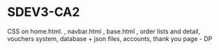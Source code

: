 # SDEV3-CA2

CSS on home.html. , navbar.html , base.html , order lists and detail, vouchers system, database + json files, accounts, thank you page - DP
